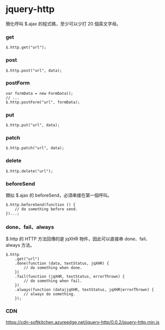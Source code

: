# jquery-http

簡化呼叫 $.ajax 的程式碼，至少可以少打 20 個英文字母。

### get

    $.http.get("url");

### post

    $.http.post("url", data);

### postForm

    var formData = new FormData();
    // ...
    $.http.postForm("url", formData);

### put

    $.http.put("url", data);

### patch

    $.http.patch("url", data);

### delete

    $.http.delete("url");

### beforeSend

類似 $.ajax 的 beforeSend，必須串接在第一個呼叫。

    $.http.beforeSend(function () {
        // do something before send.
    })...;

### done、fail、always

$.http 的 HTTP 方法回傳的是 jqXHR 物件，因此可以直接串 done、fail、always 方法。

    $.http
        .get("url")
        .done(function (data, textStatus, jqXHR) {
            // do something when done.
        })
        .fail(function (jqXHR, textStatus, errorThrown) {
            // do something when fail.
        })
        .always(function (data|jqXHR, textStatus, jqXHR|errorThrown) {
            // always do something.
        });

### CDN

https://cdn-softkitchen.azureedge.net/jquery-http/0.0.2/jquery-http.min.js
